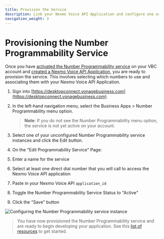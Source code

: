 ```yaml
---
title: Provision the Service
description: Link your Nexmo Voice API Application and configure one or more VBC numbers.
navigation_weight: 3
---
```


# Provisioning the Number Programmability Service

Once you have [activated the Number Programmability service](/vonage-business-cloud/number-programmability/guides/register) on your VBC account and [created a Nexmo Voice API Application](/vonage-business-cloud/number-programmability/guides/create-voice-application), you are ready to provision the service. This involves selecting which numbers to use and associating them with your Nexmo Voice API Application.

1. Sign into [https://desktopconnect.vonagebusiness.com](https://desktopconnect.vonagebusiness.com)

2. In the left-hand navigation menu, select the Business Apps > Number Programmability menu option.

    > **Note**: If you do not see the Number Programmability menu option, the service is not yet active on your account.

3. Select one of your unconfigured Number Programmability service instances and click the Edit button.

4. On the "Edit Programmability Service" Page:
  1. Enter a name for the service
  2. Select at least one direct dial number that you will call to access the Nexmo Voice API application
  3. Paste in your Nexmo Voice API `application_id`
  4. Toggle the Number Programmability Service Status to "Active"
  5. Click the "Save" button

  ![Configuring the Number Programmability service instance](/assets/images/vbc/vbc-desktopconnect-edit.png)

> You have now provisioned the Number Programmability service and are ready to begin developing your application. See this [list of resources](/vonage-business-cloud/number-programmability/guides/vbc-resources) to get started. 
